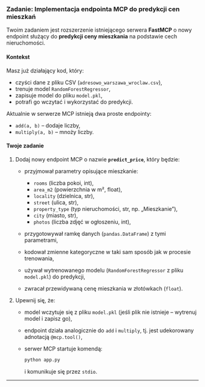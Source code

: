 ### Zadanie: Implementacja endpointa MCP do predykcji cen mieszkań

Twoim zadaniem jest rozszerzenie istniejącego serwera **FastMCP** o nowy endpoint służący do **predykcji ceny mieszkania** na podstawie cech nieruchomości.

#### Kontekst

Masz już działający kod, który:

* czyści dane z pliku CSV (`adresowo_warszawa_wroclaw.csv`),
* trenuje model `RandomForestRegressor`,
* zapisuje model do pliku `model.pkl`,
* potrafi go wczytać i wykorzystać do predykcji.

Aktualnie w serwerze MCP istnieją dwa proste endpointy:

* `add(a, b)` – dodaje liczby,
* `multiply(a, b)` – mnoży liczby.

#### Twoje zadanie

1. Dodaj nowy endpoint MCP o nazwie **`predict_price`**, który będzie:

   * przyjmował parametry opisujące mieszkanie:

     * `rooms` (liczba pokoi, int),
     * `area_m2` (powierzchnia w m², float),
     * `locality` (dzielnica, str),
     * `street` (ulica, str),
     * `property_type` (typ nieruchomości, str, np. „Mieszkanie”),
     * `city` (miasto, str),
     * `photos` (liczba zdjęć w ogłoszeniu, int),
   * przygotowywał ramkę danych (`pandas.DataFrame`) z tymi parametrami,
   * kodował zmienne kategoryczne w taki sam sposób jak w procesie trenowania,
   * używał wytrenowanego modelu (`RandomForestRegressor` z pliku `model.pkl`) do predykcji,
   * zwracał przewidywaną cenę mieszkania w złotówkach (`float`).

2. Upewnij się, że:

   * model wczytuje się z pliku `model.pkl` (jeśli plik nie istnieje – wytrenuj model i zapisz go),
   * endpoint działa analogicznie do `add` i `multiply`, tj. jest udekorowany adnotacją `@mcp.tool()`,
   * serwer MCP startuje komendą:

     ```bash
     python app.py
     ```

     i komunikuje się przez `stdio`.


---


